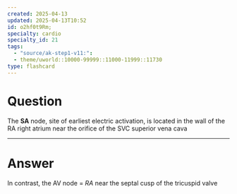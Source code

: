 ```yaml
---
created: 2025-04-13
updated: 2025-04-13T10:52
id: o2hf0t9Rm;
specialty: cardio
specialty_id: 21
tags:
  - "source/ak-step1-v11:": 
  - theme/uworld::10000-99999::11000-11999::11730
type: flashcard
---
```


# Question
The **SA** node, site of earliest electric activation, is located in the wall of the RA right atrium near the orifice of the SVC superior vena cava

---

# Answer
In contrast, the AV node = *RA* near the septal cusp of the tricuspid valve
